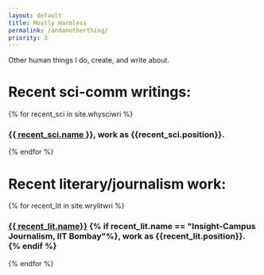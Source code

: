 ```yaml
---
layout: default
title: Mostly Harmless
permalink: /andanotherthing/
priority: 3
---
```

Other human things I do, create, and write about.

<h1>Recent sci-comm writings:</h1>
{% for recent_sci in site.whysciwri %}
  <h3><a href="{{ recent_sci.url | relative_url}}">{{ recent_sci.name }}</a>, work as {{recent_sci.position}}.</h3> 
{% endfor %}

<h1>Recent literary/journalism work:</h1>
{% for recent_lit in site.wrylitwri %}
  <h3><a href="{{ recent_lit.url | relative_url}}">{{ recent_lit.name}}</a>
  {% if recent_lit.name == "Insight-Campus Journalism, IIT Bombay"%}, work as {{recent_lit.position}}.
  {% endif %}
  </h3> 
{% endfor %}
<div id="sketch-container" style="text-align:center;">
			<script type="text/javascript" src=" {{ "assets/notwhiterabbit.js"  | relative_url }} "></script>
		</div>